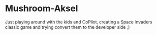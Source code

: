 # Mushroom-Aksel

Just playing around with the kids and CoPilot, creating a Space Invaders classic game and trying convert them to the developer side ;)
